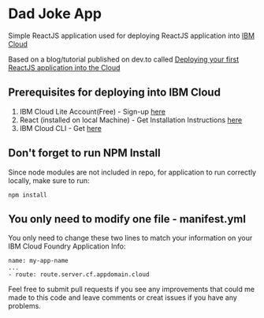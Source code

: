 # Dad Joke App

Simple ReactJS application used for deploying ReactJS application into [IBM Cloud](https://ibm.biz/ibm-cloud-dashboard-bradstondev)

Based on a blog/tutorial published on dev.to called [Deploying your first ReactJS application into the Cloud](https://dev.to/ibmdeveloper/deploying-your-first-reactjs-application-into-the-cloud-31je)

## Prerequisites for deploying into IBM Cloud

1. IBM Cloud Lite Account(Free) - Sign-up [here](https://ibm.biz/IBM-Cloud-Signup) 
2. React (installed on local Machine) - Get Installation Instructions [here](https://reactjs.org/docs/getting-started.html)
3. IBM Cloud CLI - Get [here](https://github.com/IBM-Cloud/ibm-cloud-cli-release/releases/)


## Don't forget to run NPM Install

Since node modules are not included in repo, for application to run correctly locally, make sure to run:

```
npm install
```

## You only need to modify one file - manifest.yml


You only need to change these two lines to match your information on your IBM Cloud Foundry Application Info:

```
name: my-app-name
...
- route: route.server.cf.appdomain.cloud
```

Feel free to submit pull requests if you see any improvements that could me made to this code and leave comments or creat issues if you have any problems.
